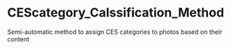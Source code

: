 # CEScategory_Calssification_Method
Semi-automatic method to assign CES categories to photos based on their content
